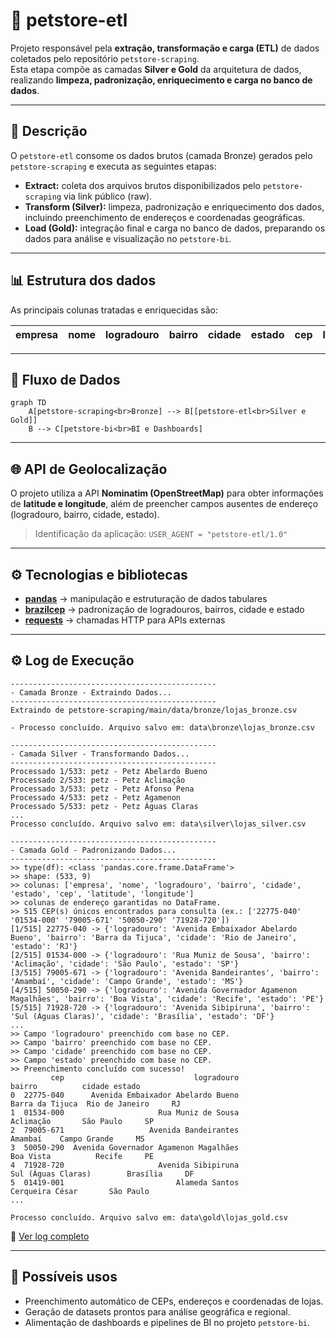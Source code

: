 # 🐾 petstore-etl

Projeto responsável pela **extração, transformação e carga (ETL)** de dados coletados pelo repositório `petstore-scraping`.  
Esta etapa compõe as camadas **Silver e Gold** da arquitetura de dados, realizando **limpeza, padronização, enriquecimento e carga no banco de dados**.

---

## 📌 Descrição

O `petstore-etl` consome os dados brutos (camada Bronze) gerados pelo `petstore-scraping` e executa as seguintes etapas:

* **Extract:** coleta dos arquivos brutos disponibilizados pelo `petstore-scraping` via link público (raw).  
* **Transform (Silver):** limpeza, padronização e enriquecimento dos dados, incluindo preenchimento de endereços e coordenadas geográficas.  
* **Load (Gold):** integração final e carga no banco de dados, preparando os dados para análise e visualização no `petstore-bi`.

---

## 📊 Estrutura dos dados

As principais colunas tratadas e enriquecidas são:

| empresa | nome | logradouro | bairro | cidade | estado | cep | latitude | longitude |
| ------- | ---- | ---------- | ------ | ------ | ------ | --- | -------- | --------- |

---

## 🧩 Fluxo de Dados

```mermaid
graph TD
    A[petstore-scraping<br>Bronze] --> B[[petstore-etl<br>Silver e Gold]]
    B --> C[petstore-bi<br>BI e Dashboards]
```

---

## 🌐 API de Geolocalização

O projeto utiliza a API **Nominatim (OpenStreetMap)** para obter informações de **latitude e longitude**, além de preencher campos ausentes de endereço (logradouro, bairro, cidade, estado).  

> Identificação da aplicação: `USER_AGENT = "petstore-etl/1.0"`

---

## ⚙️ Tecnologias e bibliotecas

* [**pandas**](https://pypi.org/project/pandas/) → manipulação e estruturação de dados tabulares  
* [**brazilcep**](https://pypi.org/project/brazilcep/) → padronização de logradouros, bairros, cidade e estado  
* [**requests**](https://pypi.org/project/requests/) → chamadas HTTP para APIs externas  

---

## ⚙️ Log de Execução

```text
----------------------------------------------
- Camada Bronze - Extraindo Dados...
----------------------------------------------
Extraindo de petstore-scraping/main/data/bronze/lojas_bronze.csv

- Processo concluído. Arquivo salvo em: data\bronze\lojas_bronze.csv

----------------------------------------------
- Camada Silver - Transformando Dados...
----------------------------------------------
Processado 1/533: petz - Petz Abelardo Bueno
Processado 2/533: petz - Petz Aclimação
Processado 3/533: petz - Petz Afonso Pena
Processado 4/533: petz - Petz Agamenon
Processado 5/533: petz - Petz Águas Claras
...
Processo concluído. Arquivo salvo em: data\silver\lojas_silver.csv

----------------------------------------------
- Camada Gold - Padronizando Dados...
----------------------------------------------
>> type(df): <class 'pandas.core.frame.DataFrame'>
>> shape: (533, 9)
>> colunas: ['empresa', 'nome', 'logradouro', 'bairro', 'cidade', 'estado', 'cep', 'latitude', 'longitude']
>> colunas de endereço garantidas no DataFrame.
>> 515 CEP(s) únicos encontrados para consulta (ex.: ['22775-040' '01534-000' '79005-671' '50050-290' '71928-720'])
[1/515] 22775-040 -> {'logradouro': 'Avenida Embaixador Abelardo Bueno', 'bairro': 'Barra da Tijuca', 'cidade': 'Rio de Janeiro', 'estado': 'RJ'}
[2/515] 01534-000 -> {'logradouro': 'Rua Muniz de Sousa', 'bairro': 'Aclimação', 'cidade': 'São Paulo', 'estado': 'SP'}
[3/515] 79005-671 -> {'logradouro': 'Avenida Bandeirantes', 'bairro': 'Amambaí', 'cidade': 'Campo Grande', 'estado': 'MS'}
[4/515] 50050-290 -> {'logradouro': 'Avenida Governador Agamenon Magalhães', 'bairro': 'Boa Vista', 'cidade': 'Recife', 'estado': 'PE'}
[5/515] 71928-720 -> {'logradouro': 'Avenida Sibipiruna', 'bairro': 'Sul (Águas Claras)', 'cidade': 'Brasília', 'estado': 'DF'}
...
>> Campo 'logradouro' preenchido com base no CEP.
>> Campo 'bairro' preenchido com base no CEP.
>> Campo 'cidade' preenchido com base no CEP.
>> Campo 'estado' preenchido com base no CEP.
>> Preenchimento concluído com sucesso!
         cep                             logradouro                                    bairro          cidade estado
0  22775-040      Avenida Embaixador Abelardo Bueno                           Barra da Tijuca  Rio de Janeiro     RJ
1  01534-000                     Rua Muniz de Sousa                                 Aclimação       São Paulo     SP
2  79005-671                   Avenida Bandeirantes                                   Amambaí    Campo Grande     MS
3  50050-290  Avenida Governador Agamenon Magalhães                                 Boa Vista          Recife     PE
4  71928-720                     Avenida Sibipiruna                        Sul (Águas Claras)        Brasília     DF
5  01419-001                         Alameda Santos                           Cerqueira César       São Paulo     
...

Processo concluído. Arquivo salvo em: data\gold\lojas_gold.csv
```
🔗 [Ver log completo](logs/log.txt)

---

## 🚀 Possíveis usos

* Preenchimento automático de CEPs, endereços e coordenadas de lojas.  
* Geração de datasets prontos para análise geográfica e regional.  
* Alimentação de dashboards e pipelines de BI no projeto `petstore-bi`.
